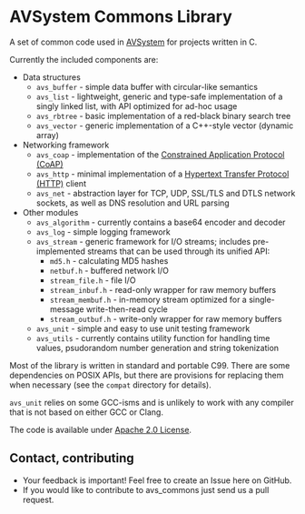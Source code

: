 AVSystem Commons Library
========================

A set of common code used in [AVSystem](http://www.avsystem.com/) for projects written in C.

Currently the included components are:

 * Data structures
   * `avs_buffer` - simple data buffer with circular-like semantics
   * `avs_list` - lightweight, generic and type-safe implementation of a singly linked list, with API optimized for ad-hoc usage
   * `avs_rbtree` - basic implementation of a red-black binary search tree
   * `avs_vector` - generic implementation of a C++-style vector (dynamic array)
 * Networking framework
   * `avs_coap` - implementation of the [Constrained Application Protocol (CoAP)](https://tools.ietf.org/html/rfc7252)
   * `avs_http` - minimal implementation of a [Hypertext Transfer Protocol (HTTP)](https://tools.ietf.org/html/rfc7230) client
   * `avs_net` - abstraction layer for TCP, UDP, SSL/TLS and DTLS network sockets, as well as DNS resolution and URL parsing
 * Other modules
   * `avs_algorithm` - currently contains a base64 encoder and decoder
   * `avs_log` - simple logging framework
   * `avs_stream` - generic framework for I/O streams; includes pre-implemented streams that can be used through its unified API:
     * `md5.h` - calculating MD5 hashes
     * `netbuf.h` - buffered network I/O
     * `stream_file.h` - file I/O
     * `stream_inbuf.h` - read-only wrapper for raw memory buffers
     * `stream_membuf.h` - in-memory stream optimized for a single-message write-then-read cycle
     * `stream_outbuf.h` - write-only wrapper for raw memory buffers
   * `avs_unit` - simple and easy to use unit testing framework
   * `avs_utils` - currently contains utility function for handling time values, psudorandom number generation and string tokenization

Most of the library is written in standard and portable C99. There are some dependencies on POSIX APIs, but there are provisions for replacing them when necessary (see the `compat` directory for details).

`avs_unit` relies on some GCC-isms and is unlikely to work with any compiler that is not based on either GCC or Clang.

The code is available under [Apache 2.0 License](LICENSE).

Contact, contributing
---------------------

 * Your feedback is important! Feel free to create an Issue here on GitHub.
 * If you would like to contribute to avs_commons just send us a pull request.
